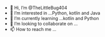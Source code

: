 - 👋 Hi, I’m @TheLittleBug404
- 👀 I’m interested in ...Python, kotlin and Java
- 🌱 I’m currently learning ...kotlin and Python
- 💞️ I’m looking to collaborate on ...
- 📫 How to reach me ...

<!---
TheLittleBug404/TheLittleBug404 is a ✨ special ✨ repository because its `README.md` (this file) appears on your GitHub profile.
You can click the Preview link to take a look at your changes.
--->
